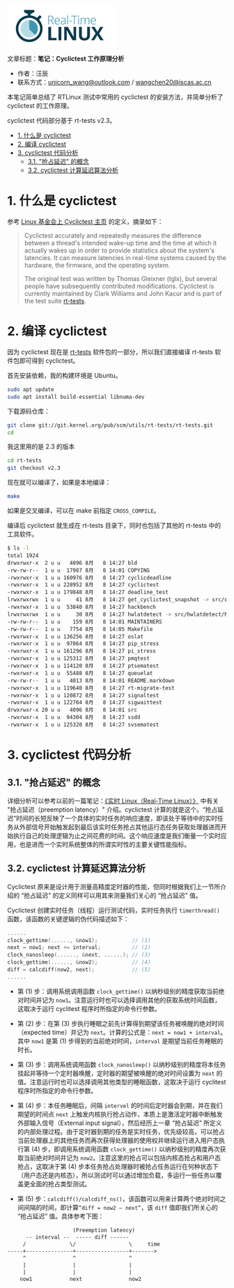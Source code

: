 ![](./diagrams/RTLinux.png)

文章标题：**笔记：Cyclictest 工作原理分析**

- 作者：汪辰
- 联系方式：<unicorn_wang@outlook.com> / <wangchen20@iscas.ac.cn>

本笔记简单总结了 RTLinux 测试中常用的 cyclictest 的安装方法，并简单分析了 cyclictest 的工作原理。

cyclictest 代码部分基于 rt-tests v2.3。

<!-- TOC -->

- [1. 什么是 cyclictest](#1-什么是-cyclictest)
- [2. 编译 cyclictest](#2-编译-cyclictest)
- [3. cyclictest 代码分析](#3-cyclictest-代码分析)
	- [3.1. "抢占延迟" 的概念](#31-抢占延迟-的概念)
	- [3.2. cyclictest 计算延迟算法分析](#32-cyclictest-计算延迟算法分析)

<!-- /TOC -->

# 1. 什么是 cyclictest

参考 [Linux 基金会上 Cyclictest 主页][2] 的定义，摘录如下：

> Cyclictest accurately and repeatedly measures the difference between a thread's intended wake-up time and the time at which it actually wakes up in order to provide statistics about the system's latencies. It can measure latencies in real-time systems caused by the hardware, the firmware, and the operating system.
>
> The original test was written by Thomas Gleixner (tglx), but several people have subsequently contributed modifications. Cyclictest is currently maintained by Clark Williams and John Kacur and is part of the test suite [rt-tests][1].

# 2. 编译 cyclictest

因为 cyclictest 现在是 [rt-tests][1] 软件包的一部分，所以我们直接编译 rt-tests 软件包即可得到 cyclictest。

首先安装依赖，我的构建环境是 Ubuntu。

```bash
sudo apt update
sudo apt install build-essential libnuma-dev
```

下载源码仓库：

```bash
git clone git://git.kernel.org/pub/scm/utils/rt-tests/rt-tests.git
cd 
```

我这里用的是 2.3 的版本
```bash
cd rt-tests
git checkout v2.3
```

现在就可以编译了，如果是本地编译：
```bash
make
```

如果是交叉编译，可以在 make 前指定 `CROSS_COMPILE`。

编译后 cyclictest 就生成在 rt-tests 目录下，同时也包括了其他的 rt-tests 中的工具软件。

```bash
$ ls -l
total 1924
drwxrwxr-x  2 u u   4096 8月   8 14:27 bld
-rw-rw-r--  1 u u  17987 8月   8 14:01 COPYING
-rwxrwxr-x  1 u u 160976 8月   8 14:27 cyclicdeadline
-rwxrwxr-x  1 u u 228952 8月   8 14:27 cyclictest
-rwxrwxr-x  1 u u 179848 8月   8 14:27 deadline_test
lrwxrwxrwx  1 u u     41 8月   8 14:27 get_cyclictest_snapshot -> src/cyclictest/get_cyclictest_snapshot.py
-rwxrwxr-x  1 u u  53840 8月   8 14:27 hackbench
lrwxrwxrwx  1 u u     30 8月   8 14:27 hwlatdetect -> src/hwlatdetect/hwlatdetect.py
-rw-rw-r--  1 u u    159 8月   8 14:01 MAINTAINERS
-rw-rw-r--  1 u u   7754 8月   8 14:05 Makefile
-rwxrwxr-x  1 u u 136256 8月   8 14:27 oslat
-rwxrwxr-x  1 u u  97864 8月   8 14:27 pip_stress
-rwxrwxr-x  1 u u 161296 8月   8 14:27 pi_stress
-rwxrwxr-x  1 u u 125312 8月   8 14:27 pmqtest
-rwxrwxr-x  1 u u 114120 8月   8 14:27 ptsematest
-rwxrwxr-x  1 u u  55488 8月   8 14:27 queuelat
-rw-rw-r--  1 u u   4013 8月   8 14:01 README.markdown
-rwxrwxr-x  1 u u 119640 8月   8 14:27 rt-migrate-test
-rwxrwxr-x  1 u u 120872 8月   8 14:27 signaltest
-rwxrwxr-x  1 u u 122704 8月   8 14:27 sigwaittest
drwxrwxr-x 20 u u   4096 8月   8 14:01 src
-rwxrwxr-x  1 u u  94304 8月   8 14:27 ssdd
-rwxrwxr-x  1 u u 125320 8月   8 14:27 svsematest
```

# 3. cyclictest 代码分析

## 3.1. "抢占延迟" 的概念

详细分析可以参考以前的一篇笔记：[《实时 Linux（Real-Time Linux）》][3] 中有关 "抢占延迟（preemption latency）" 介绍。cyclictest 计算的就是这个。“抢占延迟”时间的长短反映了一个具体的实时任务的响应速度，即该处于等待中的实时任务从外部信号开始触发起到最后该实时任务抢占其他运行态任务获取处理器进而开始执行自己的处理逻辑为止之间花费的时间。这个响应速度是我们衡量一个实时应用，也是进而一个实时系统整体的所谓实时性的主要关键性能指标。

## 3.2. cyclictest 计算延迟算法分析

Cyclictest 原来是设计用于测量高精度定时器的性能，但同时根据我们上一节所介绍的 “抢占延迟” 的定义同样可以用其来测量我们关心的 “抢占延迟” 值。

Cyclictest 创建实时任务（线程）运行测试代码，实时任务执行 `timerthread()` 函数，该函数的关键逻辑的伪代码描述如下：

```cpp
......
clock_gettime(......, &now1);           // (1)
next = now1; next += interval;          // (2)
clock_nanosleep(......, &next, ......); // (3)
clock_gettime(......, &now2);           // (4)
diff = calcdiff(now2, next);            // (5)
......
```

- 第 (1) 步：调用系统调用函数 `clock_gettime()` 以纳秒级别的精度获取当前绝对时间并记为 `now1`。注意运行时也可以选择调用其他的获取系统时间函数，这取决于运行 cyclitest 程序时所指定的命令行参数。

- 第 (2) 步：在第 (3) 步执行睡眠之前先计算得到期望该任务被唤醒的绝对时间（expected time）并记为 `next`。计算的公式是：`next = now1 + interval`。其中 `now1` 是第 (1) 步得到的当前绝对时间，`interval` 是期望当前任务睡眠的时长。

- 第 (3) 步：调用系统调用函数 `clock_nanosleep()` 以纳秒级别的精度将本任务挂起并等待一个定时器唤醒，定时器的期望被唤醒的绝对时间设置为 `next` 的值。注意运行时也可以选择调用其他类型的睡眠函数，这取决于运行 cyclitest 程序时所指定的命令行参数。

- 第 (4) 步：本任务睡眠后，间隔 `intervel` 的时间后定时器会到期，并在我们期望的时间点 `next` 上触发内核执行抢占动作，本质上是激活定时器中断触发外部输入信号（External input signal），然后经历上一章 “抢占延迟” 所定义的内部处理过程。由于定时器到期的任务是实时任务，优先级较高，可以抢占当前处理器上的其他任务而再次获得处理器的使用权并继续运行进入用户态执行第 (4) 步，即调用系统调用函数 `clock_gettime()` 以纳秒级别的精度再次获取当前绝对时间并记为 `now2`。注意这里的抢占可以包括内核态抢占和用户态抢占，这取决于第 (4) 步本任务抢占处理器时被抢占任务运行在何种状态下（用户态还是内核态），所以测试时可以通过增加负载，多运行一些任务以覆盖更全面的抢占类型测试。

- 第 (5) 步：`calcdiff()/calcdiff_ns()`，该函数可以用来计算两个绝对时间之间间隔的时间，即计算`“diff = now2 – next”`，该 `diff` 值即我们所关心的 “抢占延迟” 值。具体参考下图：

```
                     (Preemption latency)    
      -- interval --  ----- diff ------
     /              \/                 \     time
-----+---------------+-----------------+------->
     ^               ^                 ^
     |               |                 |
     |               |                 |
    now1            next               now2
```

[1]:https://wiki.linuxfoundation.org/realtime/documentation/howto/tools/rt-tests
[2]:https://wiki.linuxfoundation.org/realtime/documentation/howto/tools/cyclictest/start
[3]:./20230727-rt-linux.md
